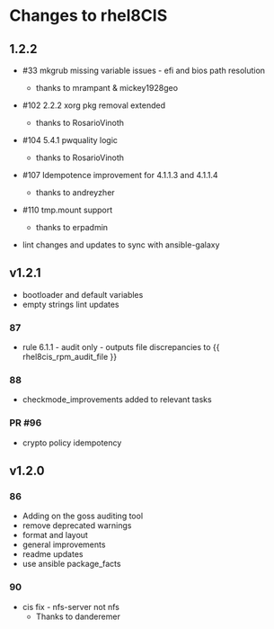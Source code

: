 # Changes to rhel8CIS

## 1.2.2

- #33 mkgrub missing variable issues - efi and bios path resolution
  - thanks to mrampant & mickey1928geo
- #102 2.2.2 xorg pkg removal extended
  - thanks to RosarioVinoth
- #104 5.4.1 pwquality logic
  - thanks to RosarioVinoth
- #107 Idempotence improvement for 4.1.1.3 and 4.1.1.4
  - thanks to andreyzher
- #110 tmp.mount support
  - thanks to erpadmin

- lint changes and updates to sync with ansible-galaxy

## v1.2.1

- bootloader and default variables
- empty strings lint updates

### 87

- rule 6.1.1 - audit only - outputs file discrepancies to {{ rhel8cis_rpm_audit_file }}

### 88

- checkmode_improvements added to relevant tasks

### PR #96

- crypto policy idempotency

## v1.2.0

### 86

- Adding on the goss auditing tool
- remove deprecated warnings
- format and layout
- general improvements
- readme updates
- use ansible package_facts

### 90

- cis fix - nfs-server not nfs
  - Thanks to danderemer
